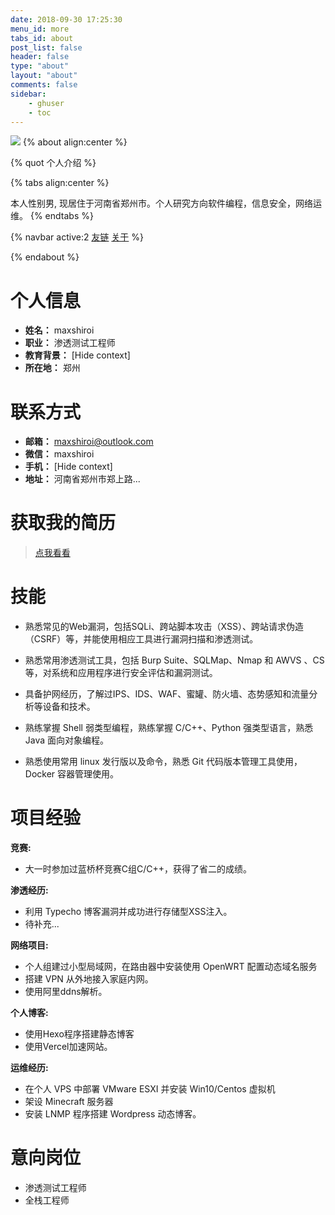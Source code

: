 ```yaml
---
date: 2018-09-30 17:25:30
menu_id: more
tabs_id: about
post_list: false
header: false
type: "about"
layout: "about"
comments: false
sidebar:
    - ghuser
    - toc
---
```

![](/img/index/2023-06-21-13-42-12.png)
{% about align:center %}

{% quot 个人介绍 %}

{% tabs align:center %}
<!-- tab 个人介绍 -->
本人性别男, 现居住于河南省郑州市。个人研究方向软件编程，信息安全，网络运维。
{% endtabs %}

{% navbar active:2 [友链](/friends/) [关于](/about/) %}

{% endabout %}

# 个人信息

- **姓名：** maxshiroi
- **职业：** 渗透测试工程师
- **教育背景：** [Hide context]
- **所在地：** 郑州

# 联系方式

- **邮箱：** <maxshiroi@outlook.com>
- **微信：** maxshiroi 
- **手机：** [Hide context]
- **地址：** 河南省郑州市郑上路...

# 获取我的简历

> [点我看看](https://加我微信找我要.感谢/)

# 技能

- 熟悉常见的Web漏洞，包括SQLi、跨站脚本攻击（XSS）、跨站请求伪造（CSRF）等，并能使用相应工具进行漏洞扫描和渗透测试。

- 熟悉常用渗透测试工具，包括 Burp Suite、SQLMap、Nmap 和 AWVS 、CS 等，对系统和应用程序进行安全评估和漏洞测试。

- 具备护网经历，了解过IPS、IDS、WAF、蜜罐、防火墙、态势感知和流量分析等设备和技术。

- 熟练掌握 Shell 弱类型编程，熟练掌握 C/C++、Python 强类型语言，熟悉 Java 面向对象编程。

- 熟悉使用常用 linux 发行版以及命令，熟悉 Git 代码版本管理工具使用，Docker 容器管理使用。

# 项目经验

**竞赛:**
- 大一时参加过蓝桥杯竞赛C组C/C++，获得了省二的成绩。

**渗透经历:** 
- 利用 Typecho 博客漏洞并成功进行存储型XSS注入。
- 待补充...

**网络项目:**
- 个人组建过小型局域网，在路由器中安装使用 OpenWRT 配置动态域名服务
- 搭建 VPN 从外地接入家庭内网。
- 使用阿里ddns解析。

**个人博客:**
- 使用Hexo程序搭建静态博客
- 使用Vercel加速网站。

**运维经历:**
- 在个人 VPS 中部署 VMware ESXI 并安装 Win10/Centos 虚拟机
- 架设 Minecraft 服务器
- 安装 LNMP 程序搭建 Wordpress 动态博客。

# 意向岗位
- 渗透测试工程师
- 全栈工程师
